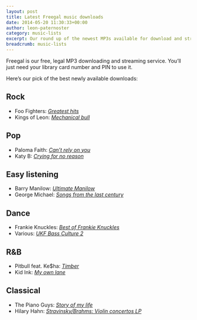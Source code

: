 ```yaml
---
layout: post
title: Latest Freegal music downloads
date: 2014-05-20 11:30:33+00:00
author: leon-paternoster
category: music-lists
excerpt: Our round up of the newest MP3s available for download and streaming for free. Includes Foo Fighters, Frankie Knuckles, Hilary Hahn and Barry Manilow.
breadcrumb: music-lists
---
```

Freegal is our free, legal MP3 downloading and streaming service. You&#8217;ll just need your library card number and PIN to use it.

Here&#8217;s our pick of the best newly available downloads:

## Rock

  * Foo Fighters: <cite><a href="http://suffolklibraries.freegalmusic.com/artists/view/Rm9vIEZpZ2h0ZXJz/16806725/c29ueQ==">Greatest hits</a></cite>
  * Kings of Leon: <cite><a href="http://suffolklibraries.freegalmusic.com/artists/view/S2luZ3MgT2YgTGVvbg==/28080409/c29ueQ==">Mechanical bull</a></cite>

## Pop

  * Paloma Faith: <cite><a href="http://suffolklibraries.freegalmusic.com/artists/view/UGFsb21hIEZhaXRo/28822729/c29ueQ==">Can&#8217;t rely on you</a></cite>
  * Katy B: <cite><a href="http://suffolklibraries.freegalmusic.com/artists/view/S2F0eSBC/28864494/c29ueQ==">Crying for no reason</a></cite>

## Easy listening

  * Barry Manilow: <cite><a href="http://suffolklibraries.freegalmusic.com/artists/view/QmFycnkgTWFuaWxvdw==/2639605/c29ueQ==">Ultimate Manilow</a></cite>
  * George Michael: <cite><a href="http://suffolklibraries.freegalmusic.com/artists/view/R2VvcmdlIE1pY2hhZWw=/23350760/c29ueQ==">Songs from the last century</a></cite>

## Dance

  * Frankie Knuckles: <cite><a href="http://suffolklibraries.freegalmusic.com/artists/view/RnJhbmtpZSBLbnVja2xlcw==/888003442696/aW9kYQ==">Best of Frankie Knuckles</a></cite>
  * Various: <cite><a href="http://suffolklibraries.freegalmusic.com/artists/view/UnVkaW1lbnRhbA==/470949/aW9kYQ==">UKF Bass Culture 2</a></cite>

## R&B

  * Pitbull feat. Ke$ha: <cite><a href="http://suffolklibraries.freegalmusic.com/artists/view/UGl0YnVsbCBmZWF0LiBLZSRoYQ==/28739655/c29ueQ==">Timber</a></cite>
  * Kid Ink: <cite><a href="http://suffolklibraries.freegalmusic.com/artists/view/S2lkIEluaw==/28774380/c29ueQ==">My own lane</a></cite>

## Classical

  * The Piano Guys: <cite><a href="http://suffolklibraries.freegalmusic.com/artists/view/VGhlIFBpYW5vIEd1eXM=/29316973/c29ueQ==">Story of my life</a></cite>
  * Hilary Hahn: <cite><a href="http://suffolklibraries.freegalmusic.com/artists/view/SGlsYXJ5IEhhaG4=/66896/c29ueQ==">Stravinsky/Brahms: Violin concertos LP</a></cite>
